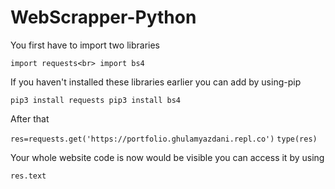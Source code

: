 # WebScrapper-Python

You first have to import two libraries

`import requests<br>
import bs4`

If you haven't installed these libraries earlier you can add by using-pip

`pip3 install requests
pip3 install bs4`

After that 

`res=requests.get('https://portfolio.ghulamyazdani.repl.co')`
`type(res)`

Your whole website code is now would be visible you can access it by using

`res.text
`
